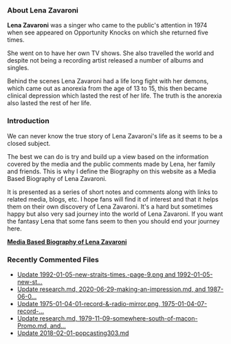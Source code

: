 ### About Lena Zavaroni

<p><strong>Lena Zavaroni</strong> was a singer who came to the public's attention in 1974 when see appeared on Opportunity Knocks on which she returned five times.</p>

<p>She went on to have her own TV shows. She also travelled the world and despite not being a recording artist released a number of albums and singles.</p>

<p>Behind the scenes Lena Zavaroni had a life long fight with her demons, which came out as anorexia from the age of 13 to 15, this then became clinical depression which lasted the rest of her life. The truth is the anorexia also lasted the rest of her life.</p>

### Introduction

<p>We can never know the true story of Lena Zavaroni's life as it seems to be a closed subject.</p>

<p>The best we can do is try and build up a view based on the information covered by the media and the public comments made by Lena, her family and friends. This is why I define the Biography on this website as a Media Based Biography of Lena Zavaroni.</p>

<p>It is presented as a series of short notes and comments along with links to related media, blogs, etc. I hope fans will find it of interest and that it helps them on their own discovery of Lena Zavaroni. It's a hard but sometimes happy but also very sad journey into the world of Lena Zavaroni. If you want the fantasy Lena that some fans seem to then you should end your journey here.</p>

<a href="https://fanzoflenazavaroni.github.io/1963-11-04-lena-zavaroni/"><strong>Media Based Biography of Lena Zavaroni</strong></a>

### Recently Commented Files

<!-- BLOG-POST-LIST:START -->
- [Update 1992-01-05-new-straits-times.-page-9.png and 1992-01-05-new-st…](https://github.com/FanzOfLenaZavaroni/fanzoflenazavaroni.github.io/commit/22187bcd20216c13f0098bc547138107ab26fa98)
- [Update research.md, 2020-06-29-making-an-impression.md, and 1987-06-0…](https://github.com/FanzOfLenaZavaroni/fanzoflenazavaroni.github.io/commit/96a0d02a00bbb1794d5908e560dcca96fdab638d)
- [Update 1975-01-04-01-record-&amp;-radio-mirror.png, 1975-01-04-07-record-…](https://github.com/FanzOfLenaZavaroni/fanzoflenazavaroni.github.io/commit/361132d6ac068875c8f8add82fc33038a23efe85)
- [Update research.md, 1979-11-09-somewhere-south-of-macon-Promo.md, and…](https://github.com/FanzOfLenaZavaroni/fanzoflenazavaroni.github.io/commit/5b0c8e837363e773f627259af18bff4d51a8d900)
- [Update 2018-02-01-popcasting303.md](https://github.com/FanzOfLenaZavaroni/fanzoflenazavaroni.github.io/commit/3b67b334e57ee6bb0241efea348e0ea960ec724f)
<!-- BLOG-POST-LIST:END -->
